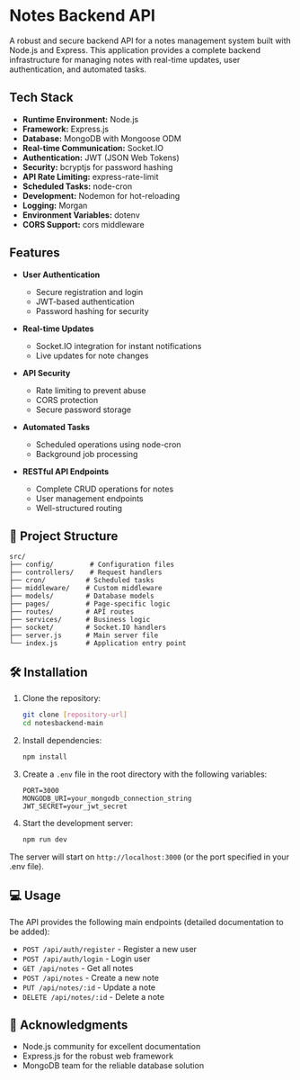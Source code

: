 # Notes Backend API

A robust and secure backend API for a notes management system built with Node.js and Express. This application provides a complete backend infrastructure for managing notes with real-time updates, user authentication, and automated tasks.

##  Tech Stack

- **Runtime Environment:** Node.js
- **Framework:** Express.js
- **Database:** MongoDB with Mongoose ODM
- **Real-time Communication:** Socket.IO
- **Authentication:** JWT (JSON Web Tokens)
- **Security:** bcryptjs for password hashing
- **API Rate Limiting:** express-rate-limit
- **Scheduled Tasks:** node-cron
- **Development:** Nodemon for hot-reloading
- **Logging:** Morgan
- **Environment Variables:** dotenv
- **CORS Support:** cors middleware

##  Features

- **User Authentication**
  - Secure registration and login
  - JWT-based authentication
  - Password hashing for security

- **Real-time Updates**
  - Socket.IO integration for instant notifications
  - Live updates for note changes

- **API Security**
  - Rate limiting to prevent abuse
  - CORS protection
  - Secure password storage

- **Automated Tasks**
  - Scheduled operations using node-cron
  - Background job processing

- **RESTful API Endpoints**
  - Complete CRUD operations for notes
  - User management endpoints
  - Well-structured routing

## 📁 Project Structure

```
src/
├── config/         # Configuration files
├── controllers/    # Request handlers
├── cron/          # Scheduled tasks
├── middleware/    # Custom middleware
├── models/        # Database models
├── pages/         # Page-specific logic
├── routes/        # API routes
├── services/      # Business logic
├── socket/        # Socket.IO handlers
├── server.js      # Main server file
└── index.js       # Application entry point
```

## 🛠️ Installation

1. Clone the repository:
   ```bash
   git clone [repository-url]
   cd notesbackend-main
   ```

2. Install dependencies:
   ```bash
   npm install
   ```

3. Create a `.env` file in the root directory with the following variables:
   ```env
   PORT=3000
   MONGODB_URI=your_mongodb_connection_string
   JWT_SECRET=your_jwt_secret
   ```

4. Start the development server:
   ```bash
   npm run dev
   ```

The server will start on `http://localhost:3000` (or the port specified in your .env file).

## 💻 Usage

The API provides the following main endpoints (detailed documentation to be added):

- `POST /api/auth/register` - Register a new user
- `POST /api/auth/login` - Login user
- `GET /api/notes` - Get all notes
- `POST /api/notes` - Create a new note
- `PUT /api/notes/:id` - Update a note
- `DELETE /api/notes/:id` - Delete a note


## 🙏 Acknowledgments

- Node.js community for excellent documentation
- Express.js for the robust web framework
- MongoDB team for the reliable database solution
